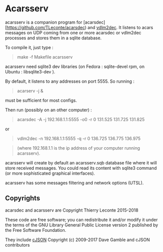 # Acarsserv

acarsserv is a companion program for [acarsdec][https://github.com/TLeconte/acarsdec) and [vdlm2dec](https://github.com/TLeconte/vdlm2dec).
It listens to acars messages on UDP coming from one or more acarsdec or vdlm2dec processes and stores them in a sqlite database.

To compile it, just type : 
> make -f Makefile acarsserv

acarsserv need sqlite3 dev libraries (on Fedora : sqlite-devel rpm, on Ubuntu : libsqlite3-dev ).

By default, it listens to any addresses on port 5555.
So running : 
> acarserv -j &

must be sufficient for most configs.

Then run (possibly on an other computer) :
> acarsdec -A -j 192.168.1.1:5555 -o0 -r 0 131.525 131.725 131.825

or 

> vdlm2dec -n 192.168.1.1:5555 -q -r 0 136.725 136.775 136.975

> (where 192.168.1.1 is the ip address of your computer running acarsserv).

acarsserv will create by default an acarsserv.sqb database file where it will store received messages.
You could read its content with sqlite3 command (or more sophisticated graphical interfaces).

acarsserv has some messages filtering and network options (UTSL).


## Copyrights 
acarsdec and acarsserv are Copyright Thierry Leconte 2015-2018

These code are free software; you can redistribute it and/or modify
it under the terms of the GNU Library General Public License version 2
published by the Free Software Foundation.

They include [cJSON](https://github.com/DaveGamble/cJSON) Copyright (c) 2009-2017 Dave Gamble and cJSON contributors
